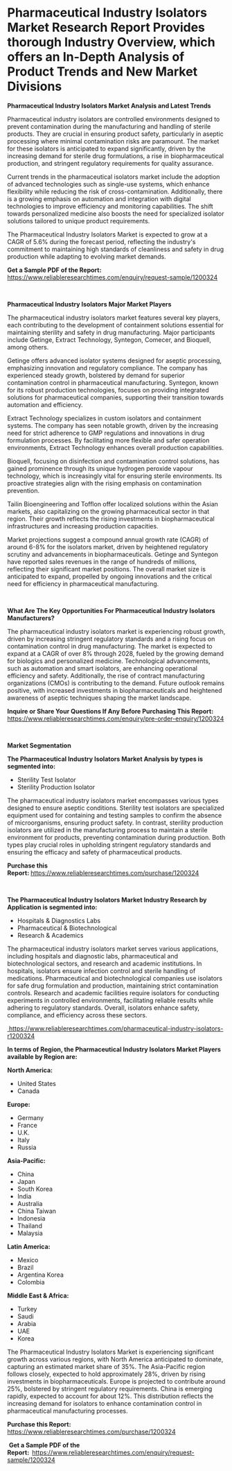 <p><h1>Pharmaceutical Industry Isolators Market Research Report Provides thorough Industry Overview, which offers an In-Depth Analysis of Product Trends and New Market Divisions</h1></p><p><strong>Pharmaceutical Industry Isolators Market Analysis and Latest Trends</strong></p>
<p><p>Pharmaceutical industry isolators are controlled environments designed to prevent contamination during the manufacturing and handling of sterile products. They are crucial in ensuring product safety, particularly in aseptic processing where minimal contamination risks are paramount. The market for these isolators is anticipated to expand significantly, driven by the increasing demand for sterile drug formulations, a rise in biopharmaceutical production, and stringent regulatory requirements for quality assurance.</p><p>Current trends in the pharmaceutical isolators market include the adoption of advanced technologies such as single-use systems, which enhance flexibility while reducing the risk of cross-contamination. Additionally, there is a growing emphasis on automation and integration with digital technologies to improve efficiency and monitoring capabilities. The shift towards personalized medicine also boosts the need for specialized isolator solutions tailored to unique product requirements. </p><p>The Pharmaceutical Industry Isolators Market is expected to grow at a CAGR of 5.6% during the forecast period, reflecting the industry's commitment to maintaining high standards of cleanliness and safety in drug production while adapting to evolving market demands.</p></p>
<p><strong>Get a Sample PDF of the Report:&nbsp;</strong> <a href="https://www.reliableresearchtimes.com/enquiry/request-sample/1200324?utm_campaign=2186&utm_medium=2&utm_source=Github&utm_content=ia&utm_term=14042025&utm_id=pharmaceutical-industry-isolators">https://www.reliableresearchtimes.com/enquiry/request-sample/1200324</a></p>
<p>&nbsp;</p>
<p><strong>Pharmaceutical Industry Isolators Major Market Players</strong></p>
<p><p>The pharmaceutical industry isolators market features several key players, each contributing to the development of containment solutions essential for maintaining sterility and safety in drug manufacturing. Major participants include Getinge, Extract Technology, Syntegon, Comecer, and Bioquell, among others.</p><p>Getinge offers advanced isolator systems designed for aseptic processing, emphasizing innovation and regulatory compliance. The company has experienced steady growth, bolstered by demand for superior contamination control in pharmaceutical manufacturing. Syntegon, known for its robust production technologies, focuses on providing integrated solutions for pharmaceutical companies, supporting their transition towards automation and efficiency.</p><p>Extract Technology specializes in custom isolators and containment systems. The company has seen notable growth, driven by the increasing need for strict adherence to GMP regulations and innovations in drug formulation processes. By facilitating more flexible and safer operation environments, Extract Technology enhances overall production capabilities.</p><p>Bioquell, focusing on disinfection and contamination control solutions, has gained prominence through its unique hydrogen peroxide vapour technology, which is increasingly vital for ensuring sterile environments. Its proactive strategies align with the rising emphasis on contamination prevention.</p><p>Tailin Bioengineering and Tofflon offer localized solutions within the Asian markets, also capitalizing on the growing pharmaceutical sector in that region. Their growth reflects the rising investments in biopharmaceutical infrastructures and increasing production capacities.</p><p>Market projections suggest a compound annual growth rate (CAGR) of around 6-8% for the isolators market, driven by heightened regulatory scrutiny and advancements in biopharmaceuticals. Getinge and Syntegon have reported sales revenues in the range of hundreds of millions, reflecting their significant market positions. The overall market size is anticipated to expand, propelled by ongoing innovations and the critical need for efficiency in pharmaceutical manufacturing.</p></p>
<p>&nbsp;</p>
<p><strong>What Are The Key Opportunities For Pharmaceutical Industry Isolators Manufacturers?</strong></p>
<p><p>The pharmaceutical industry isolators market is experiencing robust growth, driven by increasing stringent regulatory standards and a rising focus on contamination control in drug manufacturing. The market is expected to expand at a CAGR of over 8% through 2028, fueled by the growing demand for biologics and personalized medicine. Technological advancements, such as automation and smart isolators, are enhancing operational efficiency and safety. Additionally, the rise of contract manufacturing organizations (CMOs) is contributing to the demand. Future outlook remains positive, with increased investments in biopharmaceuticals and heightened awareness of aseptic techniques shaping the market landscape.</p></p>
<p><strong>Inquire or Share Your Questions If Any Before Purchasing This Report:</strong> <a href="https://www.reliableresearchtimes.com/enquiry/pre-order-enquiry/1200324?utm_campaign=2186&utm_medium=2&utm_source=Github&utm_content=ia&utm_term=14042025&utm_id=pharmaceutical-industry-isolators">https://www.reliableresearchtimes.com/enquiry/pre-order-enquiry/1200324</a></p>
<p>&nbsp;</p>
<p><strong>Market Segmentation</strong></p>
<p><strong>The Pharmaceutical Industry Isolators Market Analysis by types is segmented into:</strong></p>
<p><ul><li>Sterility Test Isolator</li><li>Sterility Production Isolator</li></ul></p>
<p><p>The pharmaceutical industry isolators market encompasses various types designed to ensure aseptic conditions. Sterility test isolators are specialized equipment used for containing and testing samples to confirm the absence of microorganisms, ensuring product safety. In contrast, sterility production isolators are utilized in the manufacturing process to maintain a sterile environment for products, preventing contamination during production. Both types play crucial roles in upholding stringent regulatory standards and ensuring the efficacy and safety of pharmaceutical products.</p></p>
<p><strong>Purchase this Report:&nbsp;</strong><a href="https://www.reliableresearchtimes.com/purchase/1200324?utm_campaign=2186&utm_medium=2&utm_source=Github&utm_content=ia&utm_term=14042025&utm_id=pharmaceutical-industry-isolators">https://www.reliableresearchtimes.com/purchase/1200324</a></p>
<p>&nbsp;</p>
<p><strong>The Pharmaceutical Industry Isolators Market Industry Research by Application is segmented into:</strong></p>
<p><ul><li>Hospitals & Diagnostics Labs</li><li>Pharmaceutical & Biotechnological</li><li>Research & Academics</li></ul></p>
<p><p>The pharmaceutical industry isolators market serves various applications, including hospitals and diagnostic labs, pharmaceutical and biotechnological sectors, and research and academic institutions. In hospitals, isolators ensure infection control and sterile handling of medications. Pharmaceutical and biotechnological companies use isolators for safe drug formulation and production, maintaining strict contamination controls. Research and academic facilities require isolators for conducting experiments in controlled environments, facilitating reliable results while adhering to regulatory standards. Overall, isolators enhance safety, compliance, and efficiency across these sectors.</p></p>
<p><a href="https://www.reliableresearchtimes.com/pharmaceutical-industry-isolators-r1200324?utm_campaign=2186&utm_medium=2&utm_source=Github&utm_content=ia&utm_term=14042025&utm_id=pharmaceutical-industry-isolators">&nbsp;https://www.reliableresearchtimes.com/pharmaceutical-industry-isolators-r1200324</a></p>
<p><strong>In terms of Region, the Pharmaceutical Industry Isolators Market Players available by Region are:</strong></p>
<p>
    <p> <strong> North America: </strong>
        <ul>
            <li>United States</li>
            <li>Canada</li>
        </ul>
        </p> 
    <p> <strong> Europe: </strong>
        <ul>
            <li>Germany</li>
            <li>France</li>
            <li>U.K.</li>
            <li>Italy</li>
            <li>Russia</li>
        </ul>
        </p> 
    <p> <strong> Asia-Pacific: </strong>
        <ul>
            <li>China</li>
            <li>Japan</li>
            <li>South Korea</li>
            <li>India</li>
            <li>Australia</li>
            <li>China Taiwan</li>
            <li>Indonesia</li>
            <li>Thailand</li>
            <li>Malaysia</li>
        </ul>
        </p> 
    <p> <strong> Latin America: </strong>
        <ul>
            <li>Mexico</li>
            <li>Brazil</li>
            <li>Argentina Korea</li>
            <li>Colombia</li>
        </ul>
        </p> 
    <p> <strong> Middle East & Africa: </strong>
        <ul>
            <li>Turkey</li>
            <li>Saudi</li>
            <li>Arabia</li>
            <li>UAE</li>
            <li>Korea</li>
        </ul>
    </p>
    </p>
<p><p>The Pharmaceutical Industry Isolators Market is experiencing significant growth across various regions, with North America anticipated to dominate, capturing an estimated market share of 35%. The Asia-Pacific region follows closely, expected to hold approximately 28%, driven by rising investments in biopharmaceuticals. Europe is projected to contribute around 25%, bolstered by stringent regulatory requirements. China is emerging rapidly, expected to account for about 12%. This distribution reflects the increasing demand for isolators to enhance contamination control in pharmaceutical manufacturing processes.</p></p>
<p><strong>Purchase this Report: </strong><a href="https://www.reliableresearchtimes.com/purchase/1200324?utm_campaign=2186&utm_medium=2&utm_source=Github&utm_content=ia&utm_term=14042025&utm_id=pharmaceutical-industry-isolators">https://www.reliableresearchtimes.com/purchase/1200324</a></p>
<p>&nbsp;<strong>Get a Sample PDF of the Report:&nbsp;&nbsp;</strong><a href="https://www.reliableresearchtimes.com/enquiry/request-sample/1200324?utm_campaign=2186&utm_medium=2&utm_source=Github&utm_content=ia&utm_term=14042025&utm_id=pharmaceutical-industry-isolators">https://www.reliableresearchtimes.com/enquiry/request-sample/1200324</a></p>
<p><strong></strong></p>
<p><p></p><p></p><p></p></p>